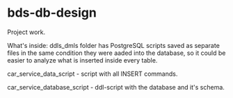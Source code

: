 # bds-db-design
Project work.

What's inside:
ddls_dmls folder has PostgreSQL scripts saved as separate files in the same condition they were aaded into the database, so it could be easier to analyze what is inserted inside every table.

car_service_data_script - script with all INSERT commands.

car_service_database_script - ddl-script with the database and it's schema.
